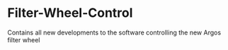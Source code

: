 # Filter-Wheel-Control
Contains all new developments to the software controlling the new Argos filter wheel
